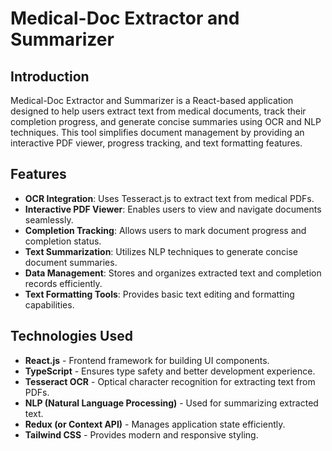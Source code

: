 # Medical-Doc Extractor and Summarizer

## Introduction
Medical-Doc Extractor and Summarizer is a React-based application designed to help users extract text from medical documents, track their completion progress, and generate concise summaries using OCR and NLP techniques. This tool simplifies document management by providing an interactive PDF viewer, progress tracking, and text formatting features.

## Features
- **OCR Integration**: Uses Tesseract.js to extract text from medical PDFs.
- **Interactive PDF Viewer**: Enables users to view and navigate documents seamlessly.
- **Completion Tracking**: Allows users to mark document progress and completion status.
- **Text Summarization**: Utilizes NLP techniques to generate concise document summaries.
- **Data Management**: Stores and organizes extracted text and completion records efficiently.
- **Text Formatting Tools**: Provides basic text editing and formatting capabilities.

## Technologies Used
- **React.js** - Frontend framework for building UI components.
- **TypeScript** - Ensures type safety and better development experience.
- **Tesseract OCR** - Optical character recognition for extracting text from PDFs.
- **NLP (Natural Language Processing)** - Used for summarizing extracted text.
- **Redux (or Context API)** - Manages application state efficiently.
- **Tailwind CSS** - Provides modern and responsive styling.

